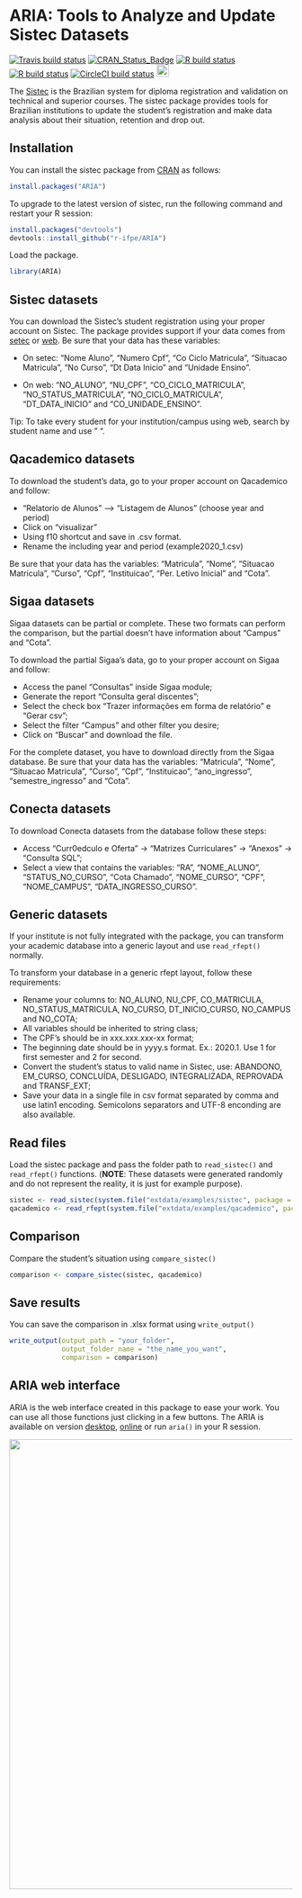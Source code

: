 ARIA: Tools to Analyze and Update Sistec Datasets
================

[![Travis build
status](https://travis-ci.org/r-ifpe/sistec.svg?branch=master)](https://travis-ci.org/r-ifpe/ARIA)
[![CRAN_Status_Badge](https://www.r-pkg.org/badges/version/ARIA)](https://cran.r-project.org/package=ARIA)
[![R build
status](https://github.com/R-IFPE/ARIA/workflows/R-ubuntu/badge.svg)](https://github.com/R-IFPE/ARIA/actions)
[![R build
status](https://github.com/R-IFPE/ARIA/workflows/R-macOS/badge.svg)](https://github.com/R-IFPE/ARIA/actions)
[![CircleCI build
status](https://circleci.com/gh/r-ifpe/sistec.svg?style=svg)](https://circleci.com/gh/r-ifpe/ARIA)
[<img src="tools/readme/brasil_icon.png" width=22 height=22>](https://github.com/r-ifpe/ARIA/blob/master/LEIAME.md)

The [Sistec](https://sistec.mec.gov.br/) is the Brazilian system for
diploma registration and validation on technical and superior courses.
The sistec package provides tools for Brazilian institutions to update
the student’s registration and make data analysis about their situation,
retention and drop out.

## Installation

You can install the sistec package from
[CRAN](https://CRAN.r-project.org) as follows:

``` r
install.packages("ARIA")
```

To upgrade to the latest version of sistec, run the following command
and restart your R session:

``` r
install.packages("devtools")
devtools::install_github("r-ifpe/ARIA")
```

Load the package.

``` r
library(ARIA)
```

## Sistec datasets

You can download the Sistec’s student registration using your proper
account on Sistec. The package provides support if your data comes from
[setec](http://portal.mec.gov.br/setec-secretaria-de-educacao-profissional-e-tecnologica)
or [web](https://sistec.mec.gov.br/). Be sure that your data has these
variables:

-   On setec: “Nome Aluno”, “Numero Cpf”, “Co Ciclo Matricula”,
    “Situacao Matricula”, “No Curso”, “Dt Data Inicio” and “Unidade
    Ensino”.

-   On web: “NO_ALUNO”, “NU_CPF”, “CO_CICLO_MATRICULA”,
    “NO_STATUS_MATRICULA”, “NO_CICLO_MATRICULA”, “DT_DATA_INICIO” and
    “CO_UNIDADE_ENSINO”.

Tip: To take every student for your institution/campus using web, search
by student name and use ” “.

## Qacademico datasets

To download the student’s data, go to your proper account on Qacademico
and follow:

-   “Relatorio de Alunos” –> “Listagem de Alunos” (choose year and
    period)
-   Click on “visualizar”
-   Using f10 shortcut and save in .csv format.
-   Rename the including year and period (example2020_1.csv)

Be sure that your data has the variables: “Matricula”, “Nome”, “Situacao
Matricula”, “Curso”, “Cpf”, “Instituicao”, “Per. Letivo Inicial” and
“Cota”.

## Sigaa datasets

Sigaa datasets can be partial or complete. These two formats can perform
the comparison, but the partial doesn’t have information about “Campus”
and “Cota”.

To download the partial Sigaa’s data, go to your proper account on Sigaa
and follow:

-   Access the panel “Consultas” inside Sigaa module;
-   Generate the report “Consulta geral discentes”;
-   Select the check box “Trazer informações em forma de relatório” e
    “Gerar csv”;
-   Select the filter “Campus” and other filter you desire;
-   Click on “Buscar” and download the file.

For the complete dataset, you have to download directly from the Sigaa
database. Be sure that your data has the variables: “Matricula”, “Nome”,
“Situacao Matricula”, “Curso”, “Cpf”, “Instituicao”, “ano_ingresso”,
“semestre_ingresso” and “Cota”.

## Conecta datasets

To download Conecta datasets from the database follow these steps:

-   Access “Curr0edculo e Oferta” -> “Matrizes Curriculares” -> “Anexos”
    -> “Consulta SQL”;
-   Select a view that contains the variables: “RA”, “NOME_ALUNO”,
    “STATUS_NO_CURSO”, “Cota Chamado”, “NOME_CURSO”, “CPF”,
    “NOME_CAMPUS”, “DATA_INGRESSO_CURSO”.

## Generic datasets

If your institute is not fully integrated with the package, you can
transform your academic database into a generic layout and use
`read_rfept()` normally.

To transform your database in a generic rfept layout, follow these
requirements:

-   Rename your columns to: NO_ALUNO, NU_CPF, CO_MATRICULA,
    NO_STATUS_MATRICULA, NO_CURSO, DT_INICIO_CURSO, NO_CAMPUS and
    NO_COTA;
-   All variables should be inherited to string class;
-   The CPF’s should be in xxx.xxx.xxx-xx format;
-   The beginning date should be in yyyy.s format. Ex.: 2020.1. Use 1
    for first semester and 2 for second.
-   Convert the student’s status to valid name in Sistec, use: ABANDONO,
    EM_CURSO, CONCLUÍDA, DESLIGADO, INTEGRALIZADA, REPROVADA and
    TRANSF_EXT;
-   Save your data in a single file in csv format separated by comma and
    use latin1 encoding. Semicolons separators and UTF-8 enconding are
    also available.

## Read files

Load the sistec package and pass the folder path to `read_sistec()` and
`read_rfept()` functions. (**NOTE**: These datasets were generated
randomly and do not represent the reality, it is just for example
purpose).

``` r
sistec <- read_sistec(system.file("extdata/examples/sistec", package = "ARIA"))
qacademico <- read_rfept(system.file("extdata/examples/qacademico", package = "ARIA"))
```

## Comparison

Compare the student’s situation using `compare_sistec()`

``` r
comparison <- compare_sistec(sistec, qacademico)
```

## Save results

You can save the comparison in .xlsx format using `write_output()`

``` r
write_output(output_path = "your_folder",
             output_folder_name = "the_name_you_want",
             comparison = comparison)
```

## ARIA web interface

ARIA is the web interface created in this package to ease your work. You
can use all those functions just clicking in a few buttons. The ARIA is
available on version
[desktop](https://www.dropbox.com/sh/2bv2h49i8qfbzs9/AAA7MBfaZepyLMc5saDAEEo1a?dl=0),
[online](https://aria.ifpe.edu.br) or run `aria()` in your R session.

<img src="tools/readme/aria_0.2.0.png" class="screenshot" width=800 />
